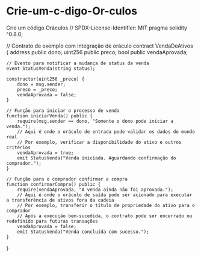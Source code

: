 # Crie-um-c-digo-Or-culos
Crie um código  Oráculos
// SPDX-License-Identifier: MIT
pragma solidity ^0.8.0;

// Contrato de exemplo com integração de oráculo
contract VendaDeAtivos {
    address public dono;
    uint256 public preco;
    bool public vendaAprovada;

    // Evento para notificar a mudança de status da venda
    event StatusVenda(string status);

    constructor(uint256 _preco) {
        dono = msg.sender;
        preco = _preco;
        vendaAprovada = false;
    }

    // Função para iniciar o processo de venda
    function iniciarVenda() public {
        require(msg.sender == dono, "Somente o dono pode iniciar a venda.");
        // Aqui é onde o oráculo de entrada pode validar os dados do mundo real
        // Por exemplo, verificar a disponibilidade do ativo e outros critérios
        vendaAprovada = true;
        emit StatusVenda("Venda iniciada. Aguardando confirmação do comprador.");
    }

    // Função para o comprador confirmar a compra
    function confirmarCompra() public {
        require(vendaAprovada, "A venda ainda não foi aprovada.");
        // Aqui é onde o oráculo de saída pode ser acionado para executar a transferência de ativos fora da cadeia
        // Por exemplo, transferir o título de propriedade do ativo para o comprador
        // Após a execução bem-sucedida, o contrato pode ser encerrado ou redefinido para futuras transações
        vendaAprovada = false;
        emit StatusVenda("Venda concluída com sucesso.");
    }
}
